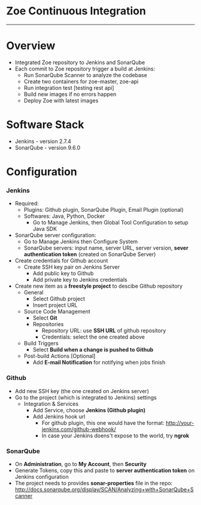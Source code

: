 # Zoe Continuous Integration
----------------------------
# Overview
- Integrated Zoe repository to Jenkins and SonarQube
- Each commit to Zoe repository trigger a build at Jenkins:
  - Run SonarQube Scanner to analyze the codebase
  - Create two containers for zoe-master, zoe-api
  - Run integration test [testing rest api]
  - Build new images if no errors happen
  - Deploy Zoe with latest images

# Software Stack
- Jenkins - version 2.7.4
- SonarQube - version 9.6.0

# Configuration
### Jenkins
  - Required:
    - Plugins: Github plugin, SonarQube Plugin, Email Plugin (optional)
    - Softwares: Java, Python, Docker
      - Go to Manage Jenkins, then  Global Tool Configuration to setup Java SDK
  - SonarQube server configuration:
      - Go to Manage Jenkins then Configure System
      - SonarQube servers: input name, server URL, server version, **sever authentication token** (created on SonarQube Server)
- Create credentials for Github account
  - Create SSH key pair on Jenkins Server
    - Add public key to Github
    - Add private key to Jenkins credentials
- Create new item as a **freestyle project** to descibe Github repository
  - General
    - Select Github project
    - Insert project URL
  - Source Code Management
    - Select **Git**
    - Repositories
      - Repository URL: use **SSH URL** of github repository
      - Credentials: select the one created above
  - Build Triggers
      - Select **Build when a change is pushed to Github**
  - Post-build Actions [Optional]
     - Add **E-mail Notification** for notifying when jobs finish
### Github
- Add new SSH key (the one created on Jenkins server)
- Go to the project (which is integrated to Jenkins) settings
  - Integration & Services
    - Add Service, choose **Jenkins (Github plugin)**
    - Add Jenkins hook url
      - For github plugin, this one would have the format: http://your-jenkins.com/github-webhook/
      - In case your Jenkins doens't expose to the world, try **ngrok**
### SonarQube
- On **Administration**, go to **My Account**, then **Security**
- Generate Tokens, copy this and paste to **server authentication token** on Jenkins configuration
- The project needs to provides **sonar-properties** file in the repo: http://docs.sonarqube.org/display/SCAN/Analyzing+with+SonarQube+Scanner
